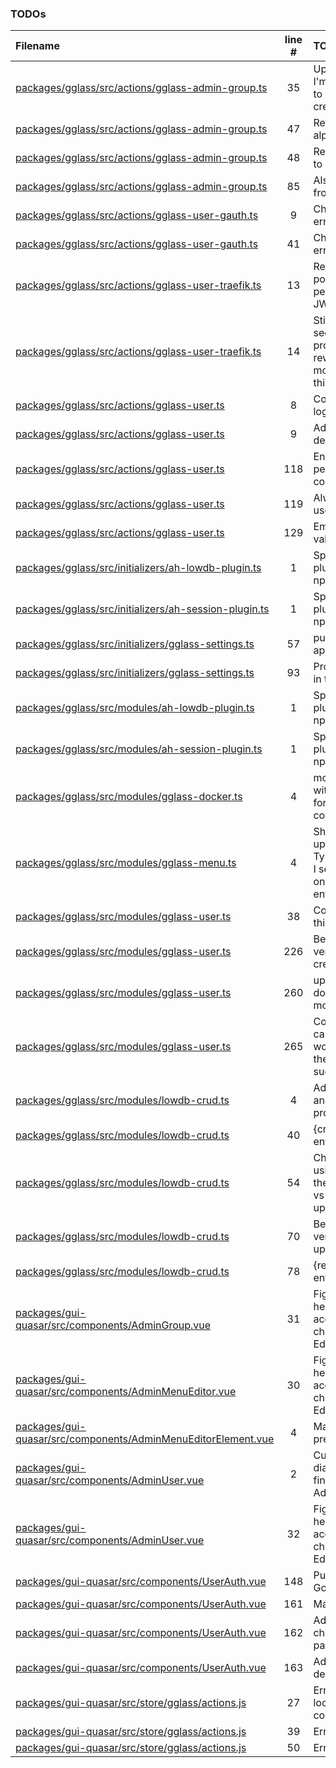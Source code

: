 ### TODOs

| Filename                                                                                                                          | line # | TODO                                                                                                                         |
| :-------------------------------------------------------------------------------------------------------------------------------- | :----: | :--------------------------------------------------------------------------------------------------------------------------- |
| [packages/gglass/src/actions/gglass-admin-group.ts](packages/gglass/src/actions/gglass-admin-group.ts#L35)                        |   35   | Upsert was because I'm lazy... Should split to create/update/replace                                                         |
| [packages/gglass/src/actions/gglass-admin-group.ts](packages/gglass/src/actions/gglass-admin-group.ts#L47)                        |   47   | Restrict "id" input to alphanum only                                                                                         |
| [packages/gglass/src/actions/gglass-admin-group.ts](packages/gglass/src/actions/gglass-admin-group.ts#L48)                        |   48   | Restrict "icon" input to alphanum only                                                                                       |
| [packages/gglass/src/actions/gglass-admin-group.ts](packages/gglass/src/actions/gglass-admin-group.ts#L85)                        |   85   | Also remove group from all afflicted users                                                                                   |
| [packages/gglass/src/actions/gglass-user-gauth.ts](packages/gglass/src/actions/gglass-user-gauth.ts#L9)                           |   9    | Check for possible error flows                                                                                               |
| [packages/gglass/src/actions/gglass-user-gauth.ts](packages/gglass/src/actions/gglass-user-gauth.ts#L41)                          |   41   | Check for possible error flows                                                                                               |
| [packages/gglass/src/actions/gglass-user-traefik.ts](packages/gglass/src/actions/gglass-user-traefik.ts#L13)                      |   13   | Re-Eval psk handling, possibly TOTP of peerkey or Signed-JWT                                                                 |
| [packages/gglass/src/actions/gglass-user-traefik.ts](packages/gglass/src/actions/gglass-user-traefik.ts#L14)                      |   14   | Still not a fan of this section, high probability that I'll rewrite this a few more times later, but I think it's functional |
| [packages/gglass/src/actions/gglass-user.ts](packages/gglass/src/actions/gglass-user.ts#L8)                                       |   8    | Consider other auth login flows                                                                                              |
| [packages/gglass/src/actions/gglass-user.ts](packages/gglass/src/actions/gglass-user.ts#L9)                                       |   9    | Add API to let user delete self                                                                                              |
| [packages/gglass/src/actions/gglass-user.ts](packages/gglass/src/actions/gglass-user.ts#L118)                                     |  118   | Enable/Disable if permitted in configuration                                                                                 |
| [packages/gglass/src/actions/gglass-user.ts](packages/gglass/src/actions/gglass-user.ts#L119)                                     |  119   | Always activate if user table is empty                                                                                       |
| [packages/gglass/src/actions/gglass-user.ts](packages/gglass/src/actions/gglass-user.ts#L129)                                     |  129   | Email format validation                                                                                                      |
| [packages/gglass/src/initializers/ah-lowdb-plugin.ts](packages/gglass/src/initializers/ah-lowdb-plugin.ts#L1)                     |   1    | Split ah-lowdb-plugin off as it's own npm module                                                                             |
| [packages/gglass/src/initializers/ah-session-plugin.ts](packages/gglass/src/initializers/ah-session-plugin.ts#L1)                 |   1    | Split ah-session-plugin off as it's own npm module                                                                           |
| [packages/gglass/src/initializers/gglass-settings.ts](packages/gglass/src/initializers/gglass-settings.ts#L57)                    |   57   | pub/priv key approach later?                                                                                                 |
| [packages/gglass/src/initializers/gglass-settings.ts](packages/gglass/src/initializers/gglass-settings.ts#L93)                    |   93   | Proper error checking in this section                                                                                        |
| [packages/gglass/src/modules/ah-lowdb-plugin.ts](packages/gglass/src/modules/ah-lowdb-plugin.ts#L1)                               |   1    | Split ah-lowdb-plugin off as it's own npm module                                                                             |
| [packages/gglass/src/modules/ah-session-plugin.ts](packages/gglass/src/modules/ah-session-plugin.ts#L1)                           |   1    | Split ah-session-plugin off as it's own npm module                                                                           |
| [packages/gglass/src/modules/gglass-docker.ts](packages/gglass/src/modules/gglass-docker.ts#L4)                                   |   4    | module to interface with docker service for auto-importing container uris                                                    |
| [packages/gglass/src/modules/gglass-menu.ts](packages/gglass/src/modules/gglass-menu.ts#L4)                                       |   4    | Should probably give up on using Typescript interfaces, I seem to be relying on actionhero to enforce them anyhow            |
| [packages/gglass/src/modules/gglass-user.ts](packages/gglass/src/modules/gglass-user.ts#L38)                                      |   38   | Correct and validate this for http and https                                                                                 |
| [packages/gglass/src/modules/gglass-user.ts](packages/gglass/src/modules/gglass-user.ts#L226)                                     |  226   | Better creation verification that the creation has failed                                                                    |
| [packages/gglass/src/modules/gglass-user.ts](packages/gglass/src/modules/gglass-user.ts#L260)                                     |  260   | update function doesn't enforce model.user interface                                                                         |
| [packages/gglass/src/modules/gglass-user.ts](packages/gglass/src/modules/gglass-user.ts#L265)                                     |  265   | Consider any error cases from this workflow, and that the updates were successful                                            |
| [packages/gglass/src/modules/lowdb-crud.ts](packages/gglass/src/modules/lowdb-crud.ts#L4)                                         |   4    | Add error handling and allow it to propagate outward                                                                         |
| [packages/gglass/src/modules/lowdb-crud.ts](packages/gglass/src/modules/lowdb-crud.ts#L40)                                        |   40   | {created: boolean, entry: X}                                                                                                 |
| [packages/gglass/src/modules/lowdb-crud.ts](packages/gglass/src/modules/lowdb-crud.ts#L54)                                        |   54   | Check all places using update to see if they expect replace vs update, then update these                                     |
| [packages/gglass/src/modules/lowdb-crud.ts](packages/gglass/src/modules/lowdb-crud.ts#L70)                                        |   70   | Better creation verification that the update has failed                                                                      |
| [packages/gglass/src/modules/lowdb-crud.ts](packages/gglass/src/modules/lowdb-crud.ts#L78)                                        |   78   | {replaced: boolean, entry: X}                                                                                                |
| [packages/gui-quasar/src/components/AdminGroup.vue](packages/gui-quasar/src/components/AdminGroup.vue#L31)                        |   31   | Figure out how the heck to get the accordion to quit changing when I hit Edit                                                |
| [packages/gui-quasar/src/components/AdminMenuEditor.vue](packages/gui-quasar/src/components/AdminMenuEditor.vue#L30)              |   30   | Figure out how the heck to get the accordion to quit changing when I hit Edit                                                |
| [packages/gui-quasar/src/components/AdminMenuEditorElement.vue](packages/gui-quasar/src/components/AdminMenuEditorElement.vue#L4) |   4    | Make dialog visually prettier/organized                                                                                      |
| [packages/gui-quasar/src/components/AdminUser.vue](packages/gui-quasar/src/components/AdminUser.vue#L2)                           |   2    | Cut out the create dialog from here, finish tinkering with AdminUserElement                                                  |
| [packages/gui-quasar/src/components/AdminUser.vue](packages/gui-quasar/src/components/AdminUser.vue#L32)                          |   32   | Figure out how the heck to get the accordion to quit changing when I hit Edit                                                |
| [packages/gui-quasar/src/components/UserAuth.vue](packages/gui-quasar/src/components/UserAuth.vue#L148)                           |  148   | Put in a proper Google icon here                                                                                             |
| [packages/gui-quasar/src/components/UserAuth.vue](packages/gui-quasar/src/components/UserAuth.vue#L161)                           |  161   | Make prettier                                                                                                                |
| [packages/gui-quasar/src/components/UserAuth.vue](packages/gui-quasar/src/components/UserAuth.vue#L162)                           |  162   | Add flow for user to change own password                                                                                     |
| [packages/gui-quasar/src/components/UserAuth.vue](packages/gui-quasar/src/components/UserAuth.vue#L163)                           |  163   | Add flow for user to delete self                                                                                             |
| [packages/gui-quasar/src/store/gglass/actions.js](packages/gui-quasar/src/store/gglass/actions.js#L27)                            |   27   | Error popup, clear local cookies/sessions                                                                                    |
| [packages/gui-quasar/src/store/gglass/actions.js](packages/gui-quasar/src/store/gglass/actions.js#L39)                            |   39   | Error popup                                                                                                                  |
| [packages/gui-quasar/src/store/gglass/actions.js](packages/gui-quasar/src/store/gglass/actions.js#L50)                            |   50   | Error popup                                                                                                                  |
